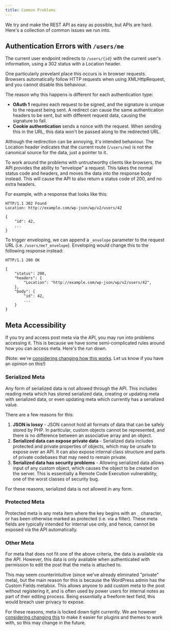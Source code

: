 ```yaml
---
title: Common Problems
---
```

We try and make the REST API as easy as possible, but APIs are hard. Here's a collection of common issues we run into.


Authentication Errors with `/users/me`
--------------------------------------
The current user endpoint redirects to `/users/{id}` with the current user's information, using a 302 status with a Location header.

One particularly prevelant place this occurs is in browser requests. Browsers automatically follow HTTP requests when using XMLHttpRequest, and you cannot disable this behaviour.

The reason why this happens is different for each authentication type:

* **OAuth 1** requires each request to be signed, and the signature is unique to the request being sent. A redirect can cause the same authentication headers to be sent, but with different request data, causing the signature to fail.
* **Cookie authentication** sends a nonce with the request. When sending this in the URL, this data won't be passed along to the redirected URL.

Although the redirection can be annoying, it's intended behaviour. The Location header indicates that the current route (`/users/me`) is not the canonical source for the data, just a pointer to it.

To work around the problems with untrustworthy clients like browsers, the API provides the ability to "envelope" a request. This takes the normal status code and headers, and moves the data into the response body instead. This will cause the API to also return a status code of 200, and no extra headers.

For example, with a response that looks like this:

```
HTTP/1.1 302 Found
Location: http://example.com/wp-json/wp/v2/users/42

{
	"id": 42,
	...
}
```

To trigger enveloping, we can append a `_envelope` parameter to the request URL (i.e. `/users/me?_envelope`). Enveloping would change this to the following response instead:

```
HTTP/1.1 200 OK

{
	"status": 200,
	"headers": {
		"Location": "http://example.com/wp-json/wp/v2/users/42",
	},
	"body": {
		"id": 42,
		...
	}
}
```


Meta Accessibility
------------------

If you try and access post meta via the API, you may run into problems accessing it. This is because we have some semi-complicated rules around how you can access meta. Here's the run down.

(Note: we're [considering changing how this works](https://github.com/WP-API/WP-API/issues/1425). Let us know if you have an opinion on this!)

### Serialized Meta

Any form of serialized data is not allowed through the API. This includes reading meta which has stored serialized data, creating or updating meta with serialized data, or even updating meta which currently has a serialized value.

There are a few reasons for this:

1. **JSON is lossy** - JSON cannot hold all formats of data that can be safely stored by PHP. In particular, custom objects cannot be represented, and there is no difference between an associative array and an object.
2. **Serialized data can expose private data** - Serialized data includes protected and private properties of objects, which may be unsafe to expose over an API. It can also expose internal class structure and parts of private codebases that may need to remain private.
3. **Serialized data has security problems** - Allowing serialized data allows input of any custom object, which causes the object to be created on the server. This is essentially a Remote Code Execution vulnerability, one of the worst classes of security bug.

For these reasons, serialized data is not allowed in any form.

### Protected Meta

Protected meta is any meta item where the key begins with an `_` character, or has been otherwise marked as protected (i.e. via a filter). These meta fields are typically intended for internal use only, and hence, cannot be exposed via the API automatically.

### Other Meta

For meta that does not fit one of the above criteria, the data is available via the API. However, this data is only available when authenticated with permission to edit the post that the meta is attached to.

This may seem counterintuitive (since we've already eliminated "private" meta), but the main reason for this is because the WordPress admin has the Custom Fields metabox. This allows anyone to add custom meta to the post without registering it, and is often used by power users for internal notes as part of their editing process. Being essentially a freeform text field, this would breach user privacy to expose.

For these reasons, meta is locked down tight currently. We are however [considering changing this](https://github.com/WP-API/WP-API/issues/1425) to make it easier for plugins and themes to work with, so this may change in the future.
